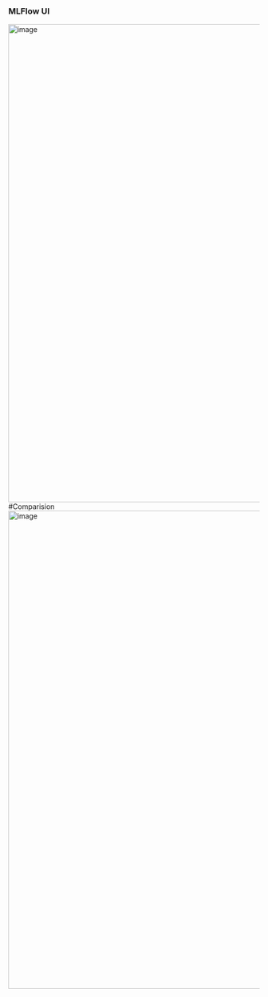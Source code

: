 ### MLFlow UI
<img width="956" alt="image" src="https://github.com/user-attachments/assets/96c14b2d-1fe5-44eb-8120-a79a71015408" />
#Comparision 
<img width="956" alt="image" src="https://github.com/user-attachments/assets/5acc6101-9610-462a-ade6-065b7fc6326c" />
